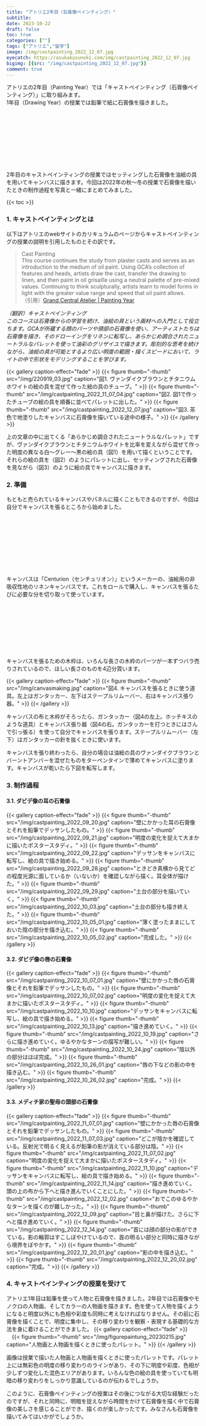 ```yaml
---
title: "アトリエ2年目〈石膏像ペインティング〉"
subtitle:
date: 2023-10-22
draft: false
toc: true
categories: [""]
tags: ["アトリエ","留学"]
image: /img/castpainting_2022_12_07.jpg
eyecatch: https://asukakusunoki.com/img/castpainting_2022_12_07.jpg
bigimg: [{src: "/img/castpainting_2022_12_07.jpg"}]
comment: true
---
```


アトリエの2年目（Painting Year）では「キャストペインティング（石膏像ペインティング）」に取り組みます。   
1年目（Drawing Year）の授業では鉛筆で紙に石膏像を描きました。  

<div class="iframely-embed"><div class="iframely-responsive" style="height: 140px; padding-bottom: 0;"><a href="https://asukakusunoki.com/post/2022-12-10-atelier/" data-iframely-url="//iframely.net/t5w56oX"></a></div></div><script async src="//iframely.net/embed.js"></script>

2年目のキャストペインティングの授業ではセッティングした石膏像を油絵の具を用いてキャンバスに描きます。今回は2022年の秋～冬の授業で石膏像を描いたときの制作過程を写真と一緒にまとめてみました。  

{{< toc >}}

### 1. キャストペインティングとは

以下はアトリエのwebサイトのカリキュラムのページからキャストペインティングの授業の説明を引用したものとその訳です。  

> Cast Painting  
This course continues the study from plaster casts and serves as an introduction to the medium of oil paint. Using GCA’s collection of features and heads, artists draw the cast, transfer the drawing to linen, and then paint in oil grisaille using a neutral palette of pre-mixed values. Continuing to think sculpturally, artists learn to model forms in light with the greater value range and speed that oil paint allows.  
（引用）[Grand Central Atelier | Painting Year](https://grandcentralatelier.org/core-program/painting-year/)  

*（翻訳）キャストペインティング*  
*このコースは石膏像からの学習を続け、油絵の具という画材への入門として役立ちます。GCAが所蔵する顔のパーツや頭部の石膏像を使い、アーティストたちは石膏像を描き、そのドローイングをリネンに転写し、あらかじめ調合されたニュートラルなパレットを使って油彩のグリザイユで描きます。彫刻的な思考を続けながら、油絵の具が可能とするより広い明度の範囲・描くスピードにおいて、ライトの中で形状をモデリングすることを学びます。*　

{{< gallery caption-effect="fade" >}}
  {{< figure thumb="-thumb" src="/img/220919_03.jpg" caption="図1. ヴァンダイクブラウンとチタニウムホワイトの絵の具を混ぜて作った絵の具のチューブ。" >}}
  {{< figure thumb="-thumb" src="/img/castpainting_2022_11_07_04.jpg" caption="図2. 図1で作ったチューブの絵の具を順番に並べてパレットに出した。" >}}
  {{< figure thumb="-thumb" src="/img/castpainting_2022_12_07.jpg" caption="図3. 茶色で地塗りしたキャンバスに石膏像を描いている途中の様子。" >}}
{{< /gallery >}}

上の文章の中に出てくる「あらかじめ調合されたニュートラルなパレット」ですが、ヴァンダイクブラウンとチタニウムホワイトを比率を変えながら混ぜて作った明度の異なる白～グレー～黒の絵の具（図1）を用いて描くということです。それらの絵の具を（図2）のようにパレットに出し、セッティングされた石膏像を見ながら（図3）のように絵の具でキャンバスに描きます。

### 2. 準備

もともと売られているキャンバスやパネルに描くこともできるのですが、今回は自分でキャンバスを張るところから始めました。  

<div class="iframely-embed"><div class="iframely-responsive" style="height: 140px; padding-bottom: 0;"><a href="https://www.jerrysartarama.com/centurion-deluxe-oil-primed-linen-rolls" data-iframely-url="//iframely.net/2vFjFOU"></a></div></div><script async src="//iframely.net/embed.js"></script>  

キャンバスは「Centurion（センチュリオン）」というメーカーの、油絵用の非吸収性地のリネンキャンバスです。これをロールで購入し、キャンバスを張るたびに必要な分を切り取って使っています。  

<div class="iframely-embed"><div class="iframely-responsive" style="height: 140px; padding-bottom: 0;"><a href="https://www.dickblick.com/products/blick-standard-stretcher-bars/" data-iframely-url="//iframely.net/zQVcCYk"></a></div></div><script async src="//iframely.net/embed.js"></script>
キャンバスを張るための木枠は、いろんな長さの木枠のパーツが一本ずつバラ売りされているので、ほしい長さのものを4辺分買います。  

{{< gallery caption-effect="fade" >}}
  {{< figure thumb="-thumb" src="/img/canvasmaking.jpg" caption="図4. キャンバスを張るときに使う道具。左上はガンタッカー、左下はステープルリムーバー、右はキャンバス張り器。" >}}
{{< /gallery >}}

キャンバスの布と木枠がそろったら、ガンタッカー（図4の左上。ホッチキスのような道具）とキャンバス張り器（図4の右。ガンタッカーを打つときにはさんで引っ張る）を使って自分でキャンバスを張ります。ステープルリムーバー（左下）はガンタッカーの針を抜くときに使います。  

キャンバスを張り終わったら、自分の場合は油絵の具のヴァンダイクブラウンとバーントアンバーを混ぜたものをターペンタインで薄めてキャンバスに塗ります。キャンバスが乾いたら下図を転写します。
### 3. 制作過程
#### 3.1. ダビデ像の耳の石膏像

{{< gallery caption-effect="fade" >}}
  {{< figure thumb="-thumb" src="/img/castpainting_2022_09_20.jpg" caption="壁にかかった耳の石膏像とそれを鉛筆でデッサンしたもの。" >}}
  {{< figure thumb="-thumb" src="/img/castpainting_2022_09_21.jpg" caption="明度の変化を捉えて大まかに描いたポスタースタディ。" >}}
  {{< figure thumb="-thumb" src="/img/castpainting_2022_09_22.jpg" caption="デッサンをキャンバスに転写し、絵の具で描き始める。" >}}
  {{< figure thumb="-thumb" src="/img/castpainting_2022_09_28.jpg" caption="ときどき真横から見てどの程度光源に面しているか（いないか）を確認しながら描く。耳全体が描けた。" >}}
  {{< figure thumb="-thumb" src="/img/castpainting_2022_09_29.jpg" caption="土台の部分を描いていく。" >}}
  {{< figure thumb="-thumb" src="/img/castpainting_2022_10_03.jpg" caption="土台の部分も描き終えた。" >}}
  {{< figure thumb="-thumb" src="/img/castpainting_2022_10_05_01.jpg" caption="薄く塗ったままにしておいた陰の部分を描き込む。" >}}
  {{< figure thumb="-thumb" src="/img/castpainting_2022_10_05_02.jpg" caption="完成した。" >}}
{{< /gallery >}}

#### 3.2. ダビデ像の唇の石膏像

{{< gallery caption-effect="fade" >}}
  {{< figure thumb="-thumb" src="/img/castpainting_2022_10_07_01.jpg" caption="壁にかかった唇の石膏像とそれを鉛筆でデッサンしたもの。" >}}
  {{< figure thumb="-thumb" src="/img/castpainting_2022_10_07_02.jpg" caption="明度の変化を捉えて大まかに描いたポスタースタディ。" >}}
  {{< figure thumb="-thumb" src="/img/castpainting_2022_10_10.jpg" caption="デッサンをキャンバスに転写し、絵の具で描き始める。" >}}
  {{< figure thumb="-thumb" src="/img/castpainting_2022_10_13.jpg" caption="描き進めていく。" >}}
  {{< figure thumb="-thumb" src="/img/castpainting_2022_10_19.jpg" caption="さらに描き進めていく。ゆるやかなターンの描写が難しい。" >}}
  {{< figure thumb="-thumb" src="/img/castpainting_2022_10_24.jpg" caption="陰以外の部分はほぼ完成。" >}}
  {{< figure thumb="-thumb" src="/img/castpainting_2022_10_26_01.jpg" caption="唇の下などの影の中を描き込む。" >}}
  {{< figure thumb="-thumb" src="/img/castpainting_2022_10_26_02.jpg" caption="完成。" >}}
{{< /gallery >}}

#### 3.3. メディチ家の聖母の頭部の石膏像

{{< gallery caption-effect="fade" >}}
  {{< figure thumb="-thumb" src="/img/castpainting_2022_11_07_01.jpg" caption="壁にかかった唇の石膏像とそれを鉛筆でデッサンしたもの。" >}}
  {{< figure thumb="-thumb" src="/img/castpainting_2022_11_07_03.jpg" caption="どこが陰かを確認している。反射光で明るく見えるが鉛筆の影が消えている部分は陰。" >}}
  {{< figure thumb="-thumb" src="/img/castpainting_2022_11_07_02.jpg" caption="明度の変化を捉えて大まかに描いたポスタースタディ。" >}}
  {{< figure thumb="-thumb" src="/img/castpainting_2022_11_10.jpg" caption="デッサンをキャンバスに転写し、絵の具で描き始める。" >}}
  {{< figure thumb="-thumb" src="/img/castpainting_2022_11_14.jpg" caption="描き進めていく。頭の上の布から下へと描き進んでいくことにした。" >}}
  {{< figure thumb="-thumb" src="/img/castpainting_2022_12_02.jpg" caption="おでこのゆるやかなターンを描くのが難しかった。" >}}
  {{< figure thumb="-thumb" src="/img/castpainting_2022_12_09.jpg" caption="目と鼻が描けた。さらに下へと描き進めていく。" >}}
  {{< figure thumb="-thumb" src="/img/castpainting_2022_12_14.jpg" caption="首には顔の部分の影ができている。影の輪郭はすこしぼやけているので、首の明るい部分と同時に描きながら境界をぼやかす。" >}}
  {{< figure thumb="-thumb" src="/img/castpainting_2022_12_20_01.jpg" caption="影の中を描き込む。" >}}
  {{< figure thumb="-thumb" src="/img/castpainting_2022_12_20_02.jpg" caption="完成。" >}}
{{< /gallery >}}

### 4. キャストペインティングの授業を受けて

アトリエ1年目は鉛筆を使って人物と石膏像を描きました。2年目では石膏像やモノクロの人物画、そしてカラーの人物画を描きます。色を使って人物を描くようになると明度以外にも色相や彩度も同時に考えなければなりません。その前に石膏像を描くことで、明度に集中し、その移り変わりを観察・表現する基礎的な方法を身に着けることができました。
{{< gallery caption-effect="fade" >}}
　{{< figure thumb="-thumb" src="/img/figurepaintung_20230215.jpg" caption="人物画と人物画を描くときに使ったパレット。" >}}
{{< /gallery >}}

画像は授業で描いた人物画と人物画を描くときに使ったパレットです。パレット上には無彩色の明度の移り変わりのラインがあり、その下に明度や彩度、色相が少しずつ変化した混色エリアがあります。いろんな色の絵の具を使っていても明暗の移り変わりをしっかり意識しているのが伝わるでしょうか。

このように、石膏像ペインティングの授業はその後につながる大切な経験だったのですが、それと同時に、明暗を捉えながら時間をかけて石膏像を描く中で石膏像の美しさを感じることができ、描くのが楽しかったです。みなさんも石膏像を描いてみてはいかがでしょうか。